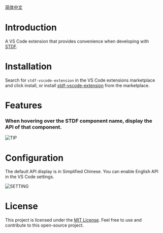 [简体中文](https://github.com/dufu1991/stdf/blob/main/packages/vscode-extension/README_CN.md)

# Introduction

A VS Code extension that provides convenience when developing with [STDF](https://stdf.design).

# Installation

Search for `stdf-vscode-extension` in the VS Code extensions marketplace and click install, or install [stdf-vscode-extension](https://marketplace.visualstudio.com/items?itemName=STDF.stdf-vscode-extension&ssr=false#overview) from the marketplace.

# Features

### When hovering over the STDF component name, display the API of that component.

![TIP](https://stdf.design/assets/vscode/tip.png)

# Configuration

The default API display is in Simplified Chinese. You can enable English API in the VS Code settings.

![SETTING](https://stdf.design/assets/vscode/setting.png)

# License

This project is licensed under the [MIT License](https://github.com/dufu1991/stdf/blob/main/LICENSE). Feel free to use and contribute to this open-source project.